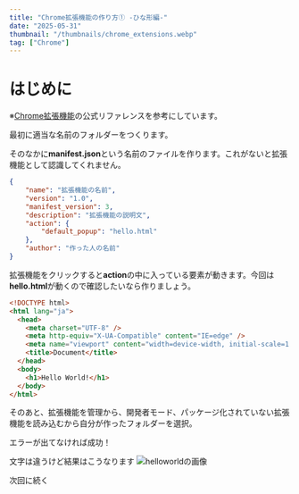 ```yaml
---
title: "Chrome拡張機能の作り方① -ひな形編-"
date: "2025-05-31"
thumbnail: "/thumbnails/chrome_extensions.webp"
tag: ["Chrome"]
---
```


# はじめに

※<span style="color: purple">[Chrome拡張機能](https://developer.chrome.com/docs/extensions?hl=ja)</span>の公式リファレンスを参考にしています。

最初に適当な名前のフォルダーをつくります。

そのなかに**manifest.json**という名前のファイルを作ります。これがないと拡張機能として認識してくれません。

```json
{
    "name": "拡張機能の名前",
    "version": "1.0",
    "manifest_version": 3,
    "description": "拡張機能の説明文",
    "action": {
        "default_popup": "hello.html"
    },
    "author": "作った人の名前"
}
```
拡張機能をクリックすると**action**の中に入っている要素が動きます。今回は**hello.html**が動くので確認したいなら作りましょう。

```html
<!DOCTYPE html>
<html lang="ja">
  <head>
    <meta charset="UTF-8" />
    <meta http-equiv="X-UA-Compatible" content="IE=edge" />
    <meta name="viewport" content="width=device-width, initial-scale=1.0" />
    <title>Document</title>
  </head>
  <body>
    <h1>Hello World!</h1>
  </body>
</html>
```
そのあと、拡張機能を管理から、開発者モード、パッケージ化されていない拡張機能を読み込むから自分が作ったフォルダーを選択。

エラーが出てなければ成功！

文字は違うけど結果はこうなります
![helloworldの画像](/images/hello-world-extension-27a679d21340d_856.png)

次回に続く